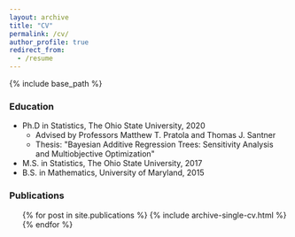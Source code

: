 ```yaml
---
layout: archive
title: "CV"
permalink: /cv/
author_profile: true
redirect_from:
  - /resume
---
```


{% include base_path %}

### Education

* Ph.D in Statistics, The Ohio State University, 2020
  * Advised by Professors Matthew T. Pratola and Thomas J. Santner 
  * Thesis: "Bayesian Additive Regression Trees: Sensitivity Analysis and Multiobjective Optimization"
* M.S. in Statistics, The Ohio State University, 2017
* B.S. in Mathematics, University of Maryland, 2015

### Publications

  <ul>{% for post in site.publications %}
    {% include archive-single-cv.html %}
  {% endfor %}</ul>
